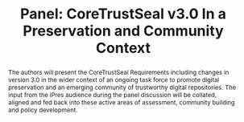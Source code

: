 ---
abstract: The authors will present the CoreTrustSeal Requirements including changes
  in version 3.0  in the wider context of an ongoing task force to promote digital
  preservation and an emerging community of trustworthy digital repositories. The
  input from the iPres audience during the panel discussion will be collated, aligned
  and fed back into these active areas of assessment, community building and policy
  development.
creators:
- L'Hours, Hervé
date: null
document_url: https://az659834.vo.msecnd.net/eventsairwesteuprod/production-inconference-public/8d01ce7faacc409584e96d079395595b
grand_parent: iPRES
institutions:
- UK Data Service, University Of Essex
keywords:
- coretrustseal
- preservation
- community
landing_page_url: null
language: eng
layout: publication
license: CC-BY 4.0 International
notes_url: null
parent: iPRES 2022
presentation_url: null
size: null
source_name: iPRES
title: 'Panel: CoreTrustSeal v3.0 In a Preservation and Community Context'
type: panel
year: 2022
---